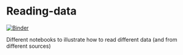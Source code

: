 # Reading-data

[![Binder](https://mybinder.org/badge_logo.svg)](https://mybinder.org/v2/gh/cschroth2/Reading-data/master)

Different notebooks to illustrate how to read different data (and from different sources)
